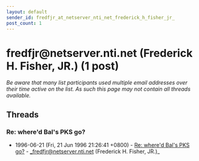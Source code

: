 ```yaml
---
layout: default
sender_id: fredfjr_at_netserver_nti_net_frederick_h_fisher_jr_
post_count: 1
---
```


# fredfjr<span>@</span>netserver.nti.net (Frederick H. Fisher, JR.) (1 post)

_Be aware that many list participants used multiple email addresses over their time active on the list. As such this page may not contain all threads available._

## Threads

### Re: where'd Bal's PKS go?
+ 1996-06-21 (Fri, 21 Jun 1996 21:26:41 +0800) - [Re: where'd Bal's PKS go?](/archive/1996/06/94c65ced0239c42781bfd1b99c4e4b4edce66d031393268993526e2b1417a173) - _fredfjr@netserver.nti.net (Frederick H. Fisher, JR.)_


